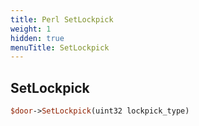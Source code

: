 ```yaml
---
title: Perl SetLockpick
weight: 1
hidden: true
menuTitle: SetLockpick
---
```

## SetLockpick
```perl
$door->SetLockpick(uint32 lockpick_type)
```